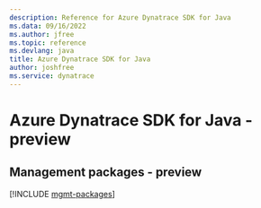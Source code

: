 ```yaml
---
description: Reference for Azure Dynatrace SDK for Java
ms.data: 09/16/2022
ms.author: jfree
ms.topic: reference
ms.devlang: java
title: Azure Dynatrace SDK for Java
author: joshfree
ms.service: dynatrace
---
```

# Azure Dynatrace SDK for Java - preview

## Management packages - preview
[!INCLUDE [mgmt-packages](dynatrace-mgmt-index.md)]